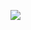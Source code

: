 ![](https://cdn.discordapp.com/attachments/1238681858053505090/1251459383880187996/Untitled174_20240614220916.png?ex=6687b460&is=668662e0&hm=1a0034e5001bc800e4fbab904ec7eebd60b4fa6e33af7275f3cc31be3ad9ca1c&)



